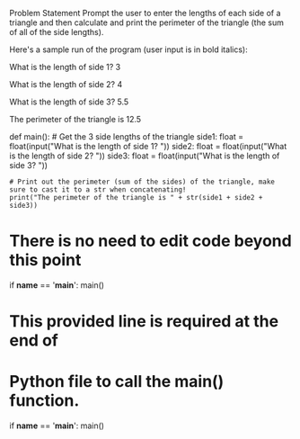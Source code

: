 Problem Statement
Prompt the user to enter the lengths of each side of a triangle and then calculate and print the perimeter of the triangle (the sum of all of the side lengths).

Here's a sample run of the program (user input is in bold italics):

What is the length of side 1? 3

What is the length of side 2? 4

What is the length of side 3? 5.5

The perimeter of the triangle is 12.5



def main():
    # Get the 3 side lengths of the triangle
    side1: float = float(input("What is the length of side 1? "))
    side2: float = float(input("What is the length of side 2? "))
    side3: float = float(input("What is the length of side 3? "))

    # Print out the perimeter (sum of the sides) of the triangle, make sure to cast it to a str when concatenating!
    print("The perimeter of the triangle is " + str(side1 + side2 + side3))


# There is no need to edit code beyond this point
if __name__ == '__main__':
    main()

# This provided line is required at the end of
# Python file to call the main() function.
if __name__ == '__main__':
    main()